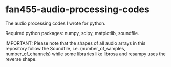# fan455-audio-processing-codes
The audio processing codes I wrote for python.

Required python packages: numpy, scipy, matplotlib, soundfile.

IMPORTANT: Please note that the shapes of all audio arrays in this repository follow the Soundfile, i.e. (number_of_samples, number_of_channels) while some libraries like librosa and resampy uses the reverse shape.

